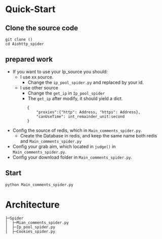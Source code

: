 # Quick-Start
## Clone the source code
```text
git clone ()
cd Aiohttp_spider
```

## prepared work

- If you want to use your  Ip_source you should:
   - I use xx source.
     - Change the `ip_pool_spider.py` and replaced by your id.
   - I use other source
     - Change the `get_ip` in `Ip_pool_spider`
     - The `get_ip` after modify, it should yield a dict.  
     ```
        {
            "proxies":{"http": Address, "https": Address}, 
            "canUseTime": int_remainder_unit:second
        }
     ```
- Config the source of redis, which in `Main_comments_spider.py`.
  - Create the Database in redis, and keep the same name both redis and `Main_comments_spider.py`
- Config your grab aim, which located in `judge()` in `Main_comments_spider.py`.
- Config your download folder in `Main_comments_spider.py`.
## Start
```
python Main_comments_spider.py
```

# Architecture

```text
├─Spider
│  ├─Mian_comments_spider.py 
│  ├─Ip_pool_spider.py
│  ├─Cookies_spider.py
```
